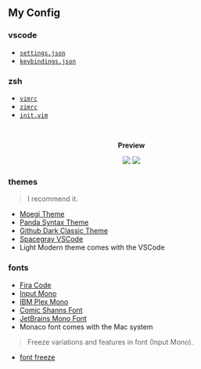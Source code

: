 ## My Config

### vscode

- [`settings.json`](./vscode/settings.json)
- [`keybindings.json`](./vscode/keybindings.json)

### zsh

- [`vimrc`](./zsh/.vimrc)
- [`zimrc`](./zsh/.zimrc)
- [`init.vim`](./zsh/init.vim)

<br>
<p align="center"><b>Preview</b></p>

<p align="center">
<img src="https://cdn.staticaly.com/gh/fengstats/blogcdn@main/2023/Moegi-Light-Vitesse.png">
<img src="https://cdn.staticaly.com/gh/fengstats/blogcdn@main/2023/Github-Dark-Classic.png">
</p>

### themes

> I recommend it.

- [Moegi Theme](https://github.com/moegi-design/vscode-theme)
- [Panda Syntax Theme](https://marketplace.visualstudio.com/items?itemName=tinkertrain.theme-panda)
- [Github Dark Classic Theme](https://marketplace.visualstudio.com/items?itemName=BerriJ.github-vscode-theme-dark-classic)
- [Spacegray VSCode](https://marketplace.visualstudio.com/items?itemName=ionutvmi.spacegray-vscode)
- Light Modern theme comes with the VSCode

### fonts

- [Fira Code](https://github.com/tonsky/FiraCode)
- [Input Mono](https://input.djr.com/)
- [IBM Plex Mono](https://github.com/IBM/plex)
- [Comic Shanns Font](https://github.com/shannpersand/comic-shanns)
- [JetBrains Mono Font](https://github.com/JetBrains/JetBrainsMono)
- Monaco font comes with the Mac system

> Freeze variations and features in font (Input Mono).

- [font freeze](https://mutsuntsai.github.io/fontfreeze/)
